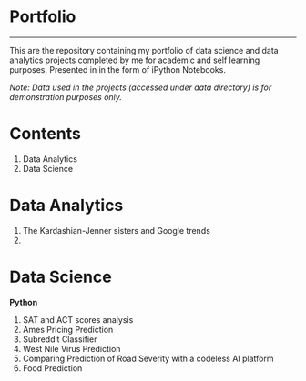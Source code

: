 # Portfolio
---

This are the repository containing my portfolio of data science and data analytics projects completed by me for academic and self learning purposes.
Presented in in the form of iPython Notebooks.

*Note: Data used in the projects (accessed under data directory) is for demonstration purposes only.*

# Contents

1. Data Analytics
2. Data Science 

# Data Analytics
1. The Kardashian-Jenner sisters and Google trends
2. 
# Data Science

**Python**

1. SAT and ACT scores analysis  
2. Ames Pricing Prediction 
3. Subreddit Classifier
4. West Nile Virus Prediction
5. Comparing Prediction of Road Severity with a codeless AI platform
6. Food Prediction

 
